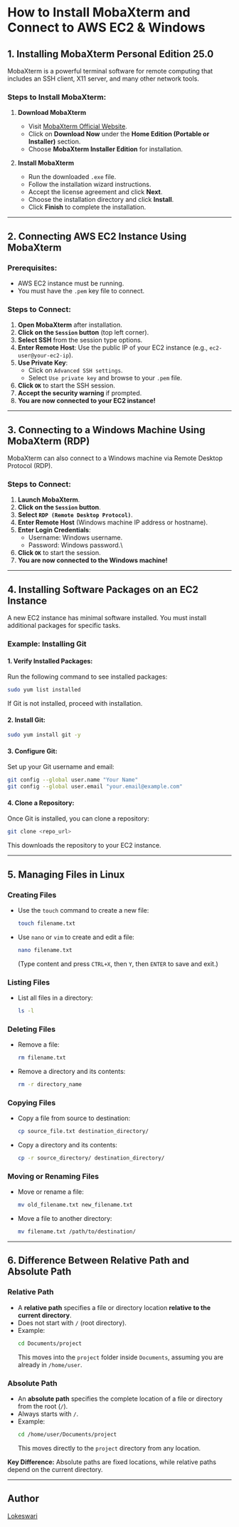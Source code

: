 # How to Install MobaXterm and Connect to AWS EC2 & Windows

## 1. Installing MobaXterm Personal Edition 25.0
MobaXterm is a powerful terminal software for remote computing that includes an SSH client, X11 server, and many other network tools.

### Steps to Install MobaXterm:
1. **Download MobaXterm**
   - Visit [MobaXterm Official Website](https://mobaxterm.mobatek.net/download-home-edition.html).
   - Click on **Download Now** under the **Home Edition (Portable or Installer)** section.
   - Choose **MobaXterm Installer Edition** for installation.

2. **Install MobaXterm**
   - Run the downloaded `.exe` file.
   - Follow the installation wizard instructions.
   - Accept the license agreement and click **Next**.
   - Choose the installation directory and click **Install**.
   - Click **Finish** to complete the installation.

---

## 2. Connecting AWS EC2 Instance Using MobaXterm

### Prerequisites:
- AWS EC2 instance must be running.
- You must have the `.pem` key file to connect.

### Steps to Connect:
1. **Open MobaXterm** after installation.
2. **Click on the `Session` button** (top left corner).
3. **Select SSH** from the session type options.
4. **Enter Remote Host**: Use the public IP of your EC2 instance (e.g., `ec2-user@your-ec2-ip`).
5. **Use Private Key**:
   - Click on `Advanced SSH settings`.
   - Select `Use private key` and browse to your `.pem` file.
6. **Click `OK`** to start the SSH session.
7. **Accept the security warning** if prompted.
8. **You are now connected to your EC2 instance!**

---

## 3. Connecting to a Windows Machine Using MobaXterm (RDP)
MobaXterm can also connect to a Windows machine via Remote Desktop Protocol (RDP).

### Steps to Connect:
1. **Launch MobaXterm**.
2. **Click on the `Session` button**.
3. **Select `RDP (Remote Desktop Protocol)`**.
4. **Enter Remote Host** (Windows machine IP address or hostname).
5. **Enter Login Credentials**:
   - Username: Windows username.
   - Password: Windows password.\
6. **Click `OK`** to start the session.
7. **You are now connected to the Windows machine!**

---

## 4. Installing Software Packages on an EC2 Instance
A new EC2 instance has minimal software installed. You must install additional packages for specific tasks.

### Example: Installing Git
#### 1. Verify Installed Packages:
Run the following command to see installed packages:
```bash
sudo yum list installed
```
If Git is not installed, proceed with installation.

#### 2. Install Git:
```bash
sudo yum install git -y
```

#### 3. Configure Git:
Set up your Git username and email:
```bash
git config --global user.name "Your Name"
git config --global user.email "your.email@example.com"
```

#### 4. Clone a Repository:
Once Git is installed, you can clone a repository:
```bash
git clone <repo_url>
```
This downloads the repository to your EC2 instance.

---
## 5. Managing Files in Linux

### Creating Files
- Use the `touch` command to create a new file:
  ```bash
  touch filename.txt
  ```
- Use `nano` or `vim` to create and edit a file:
  ```bash
  nano filename.txt
  ```
  (Type content and press `CTRL+X`, then `Y`, then `ENTER` to save and exit.)

### Listing Files
- List all files in a directory:
  ```bash
  ls -l
  ```

### Deleting Files
- Remove a file:
  ```bash
  rm filename.txt
  ```
- Remove a directory and its contents:
  ```bash
  rm -r directory_name
  ```

### Copying Files
- Copy a file from source to destination:
  ```bash
  cp source_file.txt destination_directory/
  ```
- Copy a directory and its contents:
  ```bash
  cp -r source_directory/ destination_directory/
  ```

### Moving or Renaming Files
- Move or rename a file:
  ```bash
  mv old_filename.txt new_filename.txt
  ```
- Move a file to another directory:
  ```bash
  mv filename.txt /path/to/destination/
  ```

---

## 6. Difference Between Relative Path and Absolute Path
### **Relative Path**
- A **relative path** specifies a file or directory location **relative to the current directory**.
- Does not start with `/` (root directory).
- Example:
  ```bash
  cd Documents/project
  ```
  This moves into the `project` folder inside `Documents`, assuming you are already in `/home/user`.

### **Absolute Path**
- An **absolute path** specifies the complete location of a file or directory from the root (`/`).
- Always starts with `/`.
- Example:
  ```bash
  cd /home/user/Documents/project
  ```
  This moves directly to the `project` directory from any location.

**Key Difference:** Absolute paths are fixed locations, while relative paths depend on the current directory.

---

## Author
[Lokeswari](https://github.com/LokiRameshBabu)
